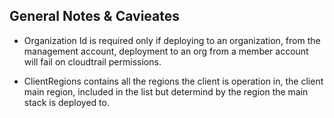 ## General Notes & Cavieates

* Organization Id is required only if deploying to an organization, from the management account,
deployment to an org from a member account will fail on cloudtrail permissions.

* ClientRegions contains all the regions the client is operation in,
the client main region, included in the list but determind by the region the main stack is deployed to.
